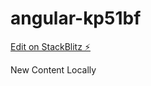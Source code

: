 # angular-kp51bf

[Edit on StackBlitz ⚡️](https://stackblitz.com/edit/angular-kp51bf)

New Content Locally
